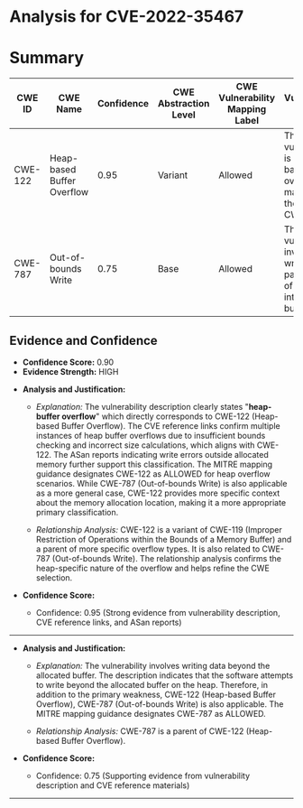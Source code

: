# Analysis for CVE-2022-35467

# Summary
| CWE ID | CWE Name | Confidence | CWE Abstraction Level | CWE Vulnerability Mapping Label | CWE-Vulnerability Mapping Notes |
|---|---|---|---|---|---|
| CWE-122 | Heap-based Buffer Overflow | 0.95 | Variant | Allowed | The vulnerability is a heap-based buffer overflow, making this the primary CWE. |
| CWE-787 | Out-of-bounds Write | 0.75 | Base | Allowed | The vulnerability involves writing data past the end of the intended buffer. |

## Evidence and Confidence

*   **Confidence Score:** 0.90
*   **Evidence Strength:** HIGH

- **Analysis and Justification:**  
  - *Explanation:* The vulnerability description clearly states "**heap-buffer overflow**" which directly corresponds to CWE-122 (Heap-based Buffer Overflow). The CVE reference links confirm multiple instances of heap buffer overflows due to insufficient bounds checking and incorrect size calculations, which aligns with CWE-122. The ASan reports indicating write errors outside allocated memory further support this classification. The MITRE mapping guidance designates CWE-122 as ALLOWED for heap overflow scenarios. While CWE-787 (Out-of-bounds Write) is also applicable as a more general case, CWE-122 provides more specific context about the memory allocation location, making it a more appropriate primary classification.
  
  - *Relationship Analysis:* CWE-122 is a variant of CWE-119 (Improper Restriction of Operations within the Bounds of a Memory Buffer) and a parent of more specific overflow types. It is also related to CWE-787 (Out-of-bounds Write). The relationship analysis confirms the heap-specific nature of the overflow and helps refine the CWE selection.

- **Confidence Score:**  
  - Confidence: 0.95 (Strong evidence from vulnerability description, CVE reference links, and ASan reports)

---
- **Analysis and Justification:**
  - *Explanation:* The vulnerability involves writing data beyond the allocated buffer. The description indicates that the software attempts to write beyond the allocated buffer on the heap. Therefore, in addition to the primary weakness, CWE-122 (Heap-based Buffer Overflow), CWE-787 (Out-of-bounds Write) is also applicable. The MITRE mapping guidance designates CWE-787 as ALLOWED.
  
  - *Relationship Analysis:* CWE-787 is a parent of CWE-122 (Heap-based Buffer Overflow).

- **Confidence Score:**  
  - Confidence: 0.75 (Supporting evidence from vulnerability description and CVE reference materials)

---